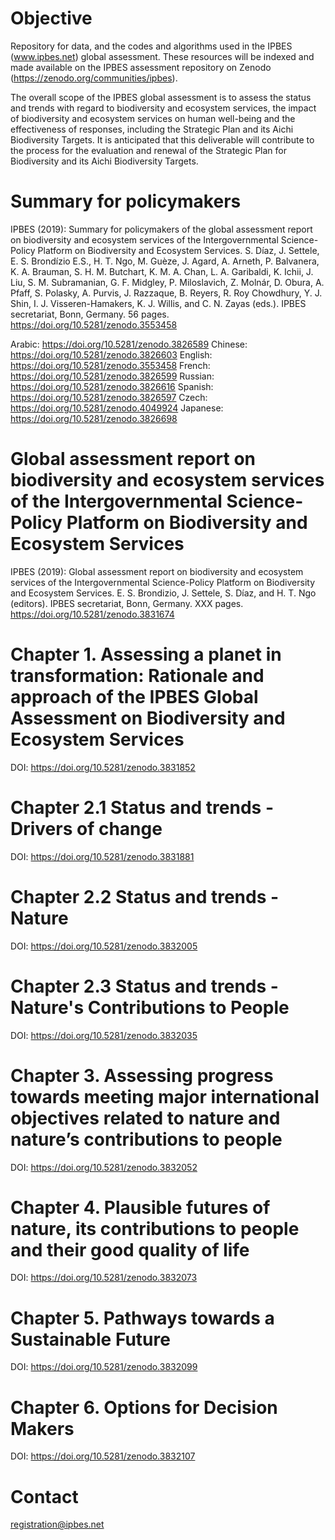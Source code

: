 # Objective
Repository for data, and the codes and algorithms used in the IPBES (www.ipbes.net) global assessment. These resources will be indexed and made available on the IPBES assessment repository on Zenodo (https://zenodo.org/communities/ipbes). 

The overall scope of the IPBES global assessment is to assess the status and trends with regard to biodiversity and ecosystem services, the impact of biodiversity and ecosystem services on human well-being and the effectiveness of responses, including the Strategic Plan and its Aichi Biodiversity Targets. It is anticipated that this deliverable will contribute to the process for the evaluation and renewal of the Strategic Plan for Biodiversity and its Aichi Biodiversity Targets.

# Summary for policymakers
IPBES (2019): Summary for policymakers of the global assessment report on biodiversity and ecosystem services of the Intergovernmental Science-Policy Platform on Biodiversity and Ecosystem Services. S. Díaz, J. Settele, E. S. Brondízio E.S., H. T. Ngo, M. Guèze, J. Agard, A. Arneth, P. Balvanera, K. A. Brauman, S. H. M. Butchart, K. M. A. Chan, L. A. Garibaldi, K. Ichii, J. Liu, S. M. Subramanian, G. F. Midgley, P. Miloslavich, Z. Molnár, D. Obura, A. Pfaff, S. Polasky, A. Purvis, J. Razzaque, B. Reyers, R. Roy Chowdhury, Y. J. Shin, I. J. Visseren-Hamakers, K. J. Willis, and C. N. Zayas (eds.). IPBES secretariat, Bonn, Germany. 56 pages. https://doi.org/10.5281/zenodo.3553458

Arabic: https://doi.org/10.5281/zenodo.3826589 
Chinese: https://doi.org/10.5281/zenodo.3826603 
English: https://doi.org/10.5281/zenodo.3553458
French: https://doi.org/10.5281/zenodo.3826599
Russian: https://doi.org/10.5281/zenodo.3826616 
Spanish: https://doi.org/10.5281/zenodo.3826597 
Czech: https://doi.org/10.5281/zenodo.4049924
Japanese: https://doi.org/10.5281/zenodo.3826698 

# Global assessment report on biodiversity and ecosystem services of the Intergovernmental Science-Policy Platform on Biodiversity and Ecosystem Services
IPBES (2019): Global assessment report on biodiversity and ecosystem services of the Intergovernmental Science-Policy Platform on Biodiversity and Ecosystem Services. E. S. Brondizio, J. Settele, S. Díaz, and H. T. Ngo (editors). IPBES secretariat, Bonn, Germany. XXX pages. https://doi.org/10.5281/zenodo.3831674

# Chapter 1. Assessing a planet in transformation: Rationale and approach of the IPBES Global Assessment on Biodiversity and Ecosystem Services
DOI: https://doi.org/10.5281/zenodo.3831852

# Chapter 2.1 Status and trends - Drivers of change
DOI: https://doi.org/10.5281/zenodo.3831881

# Chapter 2.2 Status and trends - Nature
DOI: https://doi.org/10.5281/zenodo.3832005

# Chapter 2.3 Status and trends - Nature's Contributions to People
DOI: https://doi.org/10.5281/zenodo.3832035
 
# Chapter 3. Assessing progress towards meeting major international objectives related to nature and nature’s contributions to people
DOI: https://doi.org/10.5281/zenodo.3832052

# Chapter 4. Plausible futures of nature, its contributions to people and their good quality of life 
DOI: https://doi.org/10.5281/zenodo.3832073

# Chapter 5. Pathways towards a Sustainable Future
DOI: https://doi.org/10.5281/zenodo.3832099

# Chapter 6. Options for Decision Makers
DOI: https://doi.org/10.5281/zenodo.3832107

# Contact
registration@ipbes.net